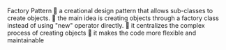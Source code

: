 Factory Pattern
🔸 a creational design pattern that allows sub-classes to create objects.
🔸 the main idea is creating objects through a factory class instead of using "new" operator directly.
🔸 it centralizes the complex process of creating objects
🔸 it makes the code more flexible and maintainable
